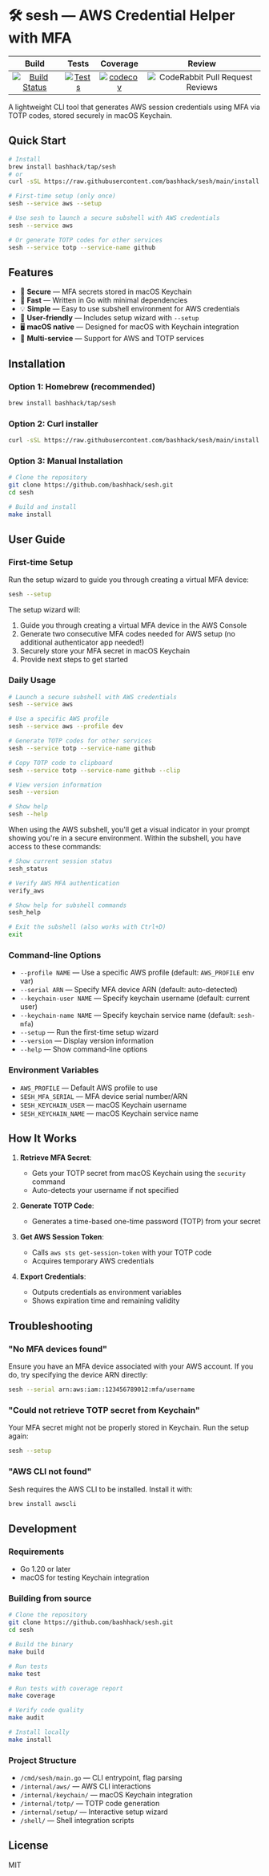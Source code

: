 # 🛠️ sesh — AWS Credential Helper with MFA

|              Build              |          Tests           |          Coverage           |                                                                                                                         Review                                                                                                                         |
|:-------------------------------:|:------------------------:|:---------------------------:|:------------------------------------------------------------------------------------------------------------------------------------------------------------------------------------------------------------------------------------------------------:|
| [![Build Status](https://github.com/bashhack/sesh/actions/workflows/ci.yml/badge.svg)](https://github.com/bashhack/sesh/actions/workflows/ci.yml) | [![Tests](https://img.shields.io/badge/tests-passing-brightgreen)](https://github.com/bashhack/sesh/actions/workflows/ci.yml) | [![codecov](https://codecov.io/gh/bashhack/sesh/graph/badge.svg?token=Y3K7R3MHXH)](https://codecov.io/gh/bashhack/sesh) | ![CodeRabbit Pull Request Reviews](https://img.shields.io/coderabbit/prs/github/bashhack/sesh?utm_source=oss&utm_medium=github&utm_campaign=bashhack%2Fsesh&labelColor=171717&color=FF570A&link=https%3A%2F%2Fcoderabbit.ai&label=CodeRabbit+Reviews) |


A lightweight CLI tool that generates AWS session credentials using MFA via TOTP codes, stored securely in macOS Keychain.

## Quick Start

```bash
# Install
brew install bashhack/tap/sesh
# or
curl -sSL https://raw.githubusercontent.com/bashhack/sesh/main/install.sh | bash

# First-time setup (only once)
sesh --service aws --setup

# Use sesh to launch a secure subshell with AWS credentials
sesh --service aws

# Or generate TOTP codes for other services
sesh --service totp --service-name github
```

## Features

- 🔐 **Secure** — MFA secrets stored in macOS Keychain
- 🚀 **Fast** — Written in Go with minimal dependencies
- 💡 **Simple** — Easy to use subshell environment for AWS credentials
- 🧙 **User-friendly** — Includes setup wizard with `--setup`
- 🖥️ **macOS native** — Designed for macOS with Keychain integration
- 🔄 **Multi-service** — Support for AWS and TOTP services

## Installation

### Option 1: Homebrew (recommended)

```bash
brew install bashhack/tap/sesh
```

### Option 2: Curl installer

```bash
curl -sSL https://raw.githubusercontent.com/bashhack/sesh/main/install.sh | bash
```

### Option 3: Manual Installation

```bash
# Clone the repository
git clone https://github.com/bashhack/sesh.git
cd sesh

# Build and install
make install
```

## User Guide

### First-time Setup

Run the setup wizard to guide you through creating a virtual MFA device:

```bash
sesh --setup
```

The setup wizard will:

1. Guide you through creating a virtual MFA device in the AWS Console
2. Generate two consecutive MFA codes needed for AWS setup (no additional authenticator app needed!)
3. Securely store your MFA secret in macOS Keychain
4. Provide next steps to get started

### Daily Usage

```bash
# Launch a secure subshell with AWS credentials
sesh --service aws

# Use a specific AWS profile
sesh --service aws --profile dev

# Generate TOTP codes for other services
sesh --service totp --service-name github

# Copy TOTP code to clipboard
sesh --service totp --service-name github --clip

# View version information
sesh --version

# Show help
sesh --help
```

When using the AWS subshell, you'll get a visual indicator in your prompt showing you're in a secure environment. Within the subshell, you have access to these commands:

```bash
# Show current session status
sesh_status

# Verify AWS MFA authentication
verify_aws

# Show help for subshell commands
sesh_help

# Exit the subshell (also works with Ctrl+D)
exit
```

### Command-line Options

- `--profile NAME` — Use a specific AWS profile (default: `AWS_PROFILE` env var)
- `--serial ARN` — Specify MFA device ARN (default: auto-detected)
- `--keychain-user NAME` — Specify keychain username (default: current user)
- `--keychain-name NAME` — Specify keychain service name (default: `sesh-mfa`)
- `--setup` — Run the first-time setup wizard
- `--version` — Display version information
- `--help` — Show command-line options

### Environment Variables

- `AWS_PROFILE` — Default AWS profile to use
- `SESH_MFA_SERIAL` — MFA device serial number/ARN
- `SESH_KEYCHAIN_USER` — macOS Keychain username
- `SESH_KEYCHAIN_NAME` — macOS Keychain service name

## How It Works

1. **Retrieve MFA Secret**:
   - Gets your TOTP secret from macOS Keychain using the `security` command
   - Auto-detects your username if not specified

2. **Generate TOTP Code**:
   - Generates a time-based one-time password (TOTP) from your secret

3. **Get AWS Session Token**:
   - Calls `aws sts get-session-token` with your TOTP code
   - Acquires temporary AWS credentials

4. **Export Credentials**:
   - Outputs credentials as environment variables
   - Shows expiration time and remaining validity

## Troubleshooting

### "No MFA devices found"

Ensure you have an MFA device associated with your AWS account. If you do, try specifying the device ARN directly:

```bash
sesh --serial arn:aws:iam::123456789012:mfa/username
```

### "Could not retrieve TOTP secret from Keychain"

Your MFA secret might not be properly stored in Keychain. Run the setup again:

```bash
sesh --setup
```

### "AWS CLI not found"

Sesh requires the AWS CLI to be installed. Install it with:

```bash
brew install awscli
```

## Development

### Requirements

- Go 1.20 or later
- macOS for testing Keychain integration

### Building from source

```bash
# Clone the repository
git clone https://github.com/bashhack/sesh.git
cd sesh

# Build the binary
make build

# Run tests
make test

# Run tests with coverage report
make coverage

# Verify code quality
make audit

# Install locally
make install
```

### Project Structure

- `/cmd/sesh/main.go` — CLI entrypoint, flag parsing
- `/internal/aws/` — AWS CLI interactions
- `/internal/keychain/` — macOS Keychain integration
- `/internal/totp/` — TOTP code generation
- `/internal/setup/` — Interactive setup wizard
- `/shell/` — Shell integration scripts

## License

MIT

